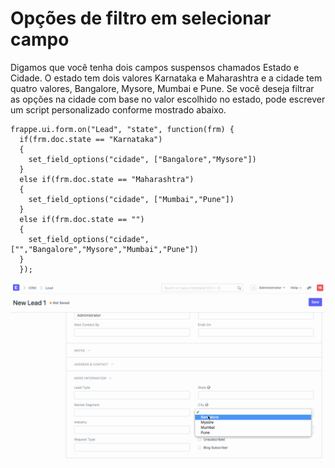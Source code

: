# Opções de filtro em selecionar campo


Digamos que você tenha dois campos suspensos chamados Estado e Cidade. O estado tem dois valores Karnataka e Maharashtra e a cidade tem quatro valores, Bangalore, Mysore, Mumbai e Pune. Se você deseja filtrar as opções na cidade com base no valor escolhido no estado, pode escrever um script personalizado conforme mostrado abaixo.



```
frappe.ui.form.on("Lead", "state", function(frm) {
  if(frm.doc.state == "Karnataka")
  {
    set_field_options("cidade", ["Bangalore","Mysore"])
  }
  else if(frm.doc.state == "Maharashtra")
  {
    set_field_options("cidade", ["Mumbai","Pune"])
  }
  else if(frm.doc.state == "")
  {
    set_field_options("cidade", ["","Bangalore","Mysore","Mumbai","Pune"])
  }
  });

```

![Abrindo conta](/files/filter_dropdown.gif)

